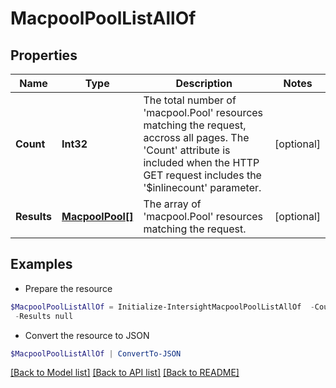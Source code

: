 # MacpoolPoolListAllOf
## Properties

Name | Type | Description | Notes
------------ | ------------- | ------------- | -------------
**Count** | **Int32** | The total number of &#39;macpool.Pool&#39; resources matching the request, accross all pages. The &#39;Count&#39; attribute is included when the HTTP GET request includes the &#39;$inlinecount&#39; parameter. | [optional] 
**Results** | [**MacpoolPool[]**](MacpoolPool.md) | The array of &#39;macpool.Pool&#39; resources matching the request. | [optional] 

## Examples

- Prepare the resource
```powershell
$MacpoolPoolListAllOf = Initialize-IntersightMacpoolPoolListAllOf  -Count null `
 -Results null
```

- Convert the resource to JSON
```powershell
$MacpoolPoolListAllOf | ConvertTo-JSON
```

[[Back to Model list]](../README.md#documentation-for-models) [[Back to API list]](../README.md#documentation-for-api-endpoints) [[Back to README]](../README.md)

